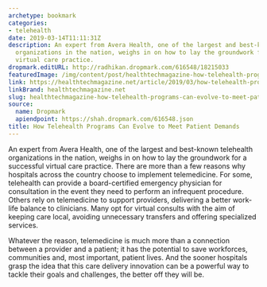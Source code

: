 ```yaml
---
archetype: bookmark
categories:
- telehealth
date: 2019-03-14T11:11:31Z
description: An expert from Avera Health, one of the largest and best-known telehealth
  organizations in the nation, weighs in on how to lay the groundwork for a successful
  virtual care practice.
dropmark.editURL: http://radhikan.dropmark.com/616548/18215033
featuredImage: /img/content/post/healthtechmagazine-how-telehealth-programs-can-evolve-to-meet-patient-demands.jpg
link: https://healthtechmagazine.net/article/2019/03/how-telehealth-programs-can-evolve-meet-patient-demands
linkBrand: healthtechmagazine.net
slug: healthtechmagazine-how-telehealth-programs-can-evolve-to-meet-patient-demands
source:
  name: Dropmark
  apiendpoint: https://shah.dropmark.com/616548.json
title: How Telehealth Programs Can Evolve to Meet Patient Demands
---
```

An expert from Avera Health, one of the largest and best-known telehealth organizations in the nation, weighs in on how to lay the groundwork for a successful virtual care practice. There are more than a few reasons why hospitals across the country choose to implement telemedicine. For some, telehealth can provide a board-certified emergency physician for consultation in the event they need to perform an infrequent procedure. Others rely on telemedicine to support providers, delivering a better work-life balance to clinicians. Many opt for virtual consults with the aim of keeping care local, avoiding unnecessary transfers and offering specialized services. 

Whatever the reason, telemedicine is much more than a connection between a provider and a patient; it has the potential to save workforces, communities and, most important, patient lives. And the sooner hospitals grasp the idea that this care delivery innovation can be a powerful way to tackle their goals and challenges, the better off they will be.

